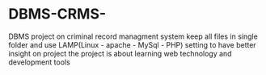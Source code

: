 # DBMS-CRMS-
DBMS project on criminal record managment system
keep all files in single folder
and use LAMP(Linux - apache - MySql - PHP) setting to have better insight on project
the project is about learning web technology and development tools
